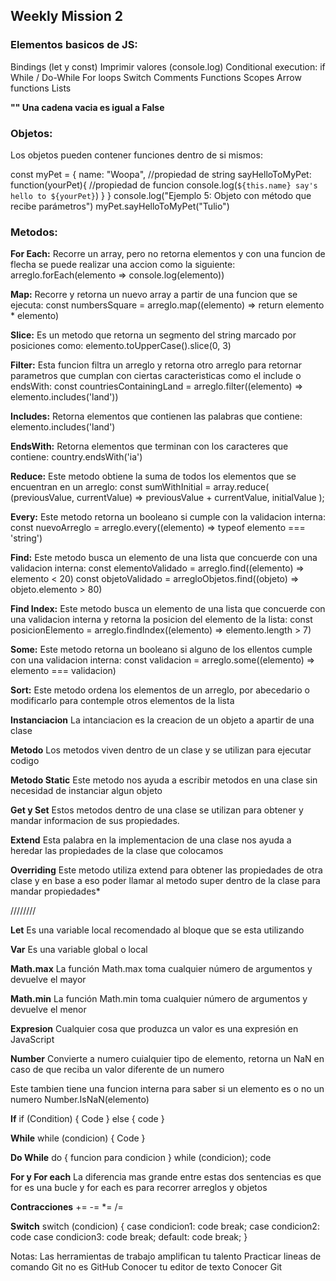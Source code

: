 ## Weekly Mission 2
### Elementos basicos de JS:
Bindings (let y const)
Imprimir valores (console.log)
Conditional execution: if
While / Do-While
For loops
Switch
Comments
Functions
Scopes
Arrow functions
Lists

**"" Una cadena vacia es igual a False**

### Objetos:

Los objetos pueden contener funciones dentro de si mismos:

const myPet = {
  name: "Woopa", //propiedad de string
  sayHelloToMyPet: function(yourPet){ //propiedad de funcion
    console.log(`${this.name} say's hello to ${yourPet}`)
  }
}
console.log("Ejemplo 5: Objeto con método que recibe parámetros")
myPet.sayHelloToMyPet("Tulio")

### Metodos:

**For Each:**
Recorre un array, pero no retorna elementos y con una funcion de flecha se puede realizar una accion como la siguiente:
arreglo.forEach(elemento => console.log(elemento))

**Map:**
Recorre y retorna un nuevo array a partir de una funcion que se ejecuta:
const numbersSquare = arreglo.map((elemento) => return elemento * elemento)

**Slice:**
Es un metodo que retorna un segmento del string marcado por posiciones como:
elemento.toUpperCase().slice(0, 3)

**Filter:**
Esta funcion filtra un arreglo y retorna otro arreglo para retornar parametros que cumplan con ciertas caracteristicas como el include o endsWith:
const countriesContainingLand = arreglo.filter((elemento) => elemento.includes('land'))

**Includes:**
Retorna elementos que contienen las palabras que contiene:
elemento.includes('land')

**EndsWith:**
Retorna elementos que terminan con los caracteres que contiene:
country.endsWith('ia')

**Reduce:**
Este metodo obtiene la suma de todos los elementos que se encuentran en un arreglo:
const sumWithInitial = array.reduce(
  (previousValue, currentValue) => previousValue + currentValue,
  initialValue
);

**Every:**
Este metodo retorna un booleano si cumple con la validacion interna:
const nuevoArreglo = arreglo.every((elemento) => typeof elemento === 'string')

**Find:**
Este metodo busca un elemento de una lista que concuerde con una validacion interna:
const elementoValidado = arreglo.find((elemento) => elemento < 20)
const objetoValidado = arregloObjetos.find((objeto) => objeto.elemento > 80)

**Find Index:**
Este metodo busca un elemento de una lista que concuerde con una validacion interna y retorna la posicion del elemento de la lista:
const posicionElemento = arreglo.findIndex((elemento) => elemento.length > 7)

**Some:**
Este metodo retorna un booleano si alguno de los ellentos cumple con una validacion interna:
const validacion = arreglo.some((elemento) =>  elemento === validacion)

**Sort:**
Este metodo ordena los elementos de un arreglo, por abecedario o modificarlo para contemple otros elementos de la lista

**Instanciacion**
La intanciacion es la creacion de un objeto a apartir de una clase

**Metodo**
Los metodos viven dentro de un clase y se utilizan para ejecutar codigo

**Metodo Static**
Este metodo nos ayuda a escribir metodos en una clase sin necesidad de instanciar algun objeto

**Get y Set**
Estos metodos dentro de una clase se utilizan para obtener y mandar informacion de sus propiedades.

**Extend**
Esta palabra en la implementacion de una clase nos ayuda a heredar las propiedades de la clase que colocamos

**Overriding**
Este metodo utiliza extend para obtener las propiedades de otra clase y en base a eso poder llamar al metodo super dentro de la clase para mandar propiedades*

////////

**Let**
Es una variable local recomendado al bloque que se esta utilizando

**Var**
Es una variable global o local

**Math.max**
La función Math.max toma cualquier número de argumentos y devuelve el mayor

**Math.min**
La función Math.min toma cualquier número de argumentos y devuelve el menor

**Expresion**
Cualquier cosa que produzca un valor es una expresión en JavaScript

**Number**
Convierte a numero cuialquier tipo de elemento, retorna un NaN en caso de que reciba un valor diferente de un numero

Este tambien tiene una funcion interna para saber si un elemento es o no un numero Number.IsNaN(elemento)

**If**
if (Condition) {
  Code
} else {
  code
}

**While**
while (condicion) {
  Code
}

**Do While**
do {
  funcion para condicion
} while (condicion);
code

**For y For each**
La diferencia mas grande entre estas dos sentencias es que for es una bucle y for each es para recorrer arreglos y objetos

**Contracciones**
+=
-=
*=
/=

**Switch**
switch (condicion) {
  case condicion1:
    code
    break;
  case condicion2:
    code
  case condicion3:
    code
    break;
  default:
    code
    break;
}



Notas:
Las herramientas de trabajo amplifican tu talento
Practicar lineas de comando
Git no es GitHub
Conocer tu editor de texto
Conocer Git